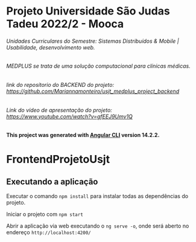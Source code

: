 # Projeto Universidade São Judas Tadeu 2022/2 - Mooca
###### Unidades Curriculares do Semestre: Sistemas Distribuídos & Mobile |  Usabilidade, desenvolvimento web.
###### MEDPLUS se trata de uma solução computacional para clínicas médicas.
###### link do reposítorio do BACKEND do projeto: https://github.com/Mariannamonteiro/usjt_medplus_project_backend
###### Link do vídeo de apresentação do projeto: https://www.youtube.com/watch?v=gfEEJ9Umv1Q


**This project was generated with [Angular CLI](https://github.com/angular/angular-cli) version 14.2.2.**

# FrontendProjetoUsjt

## Executando a aplicação 

 Executar o comando ` npm install ` para instalar todas as dependências do projeto.
 
 Iniciar o projeto com ` npm start `
 
 Abrir a aplicação via web executando o ` ng serve -o `, onde será aberto no endereço `http://localhost:4200/`
